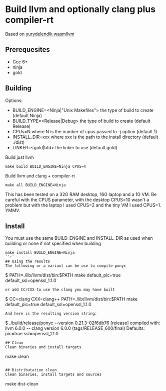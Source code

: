 # Build llvm and optionally clang plus compiler-rt
Based on [yurydelendik wasmllvm](https://gist.github.com/yurydelendik/4eeff8248aeb14ce763e)

## Prerequesites
  * Gcc 6+
  * ninja
  * gold

## Building
Options:
- BUILD_ENGINE=<Ninja|"Unix Makefiles"> the type of build to create (default Ninja)
- BUILD_TYPE=<Release|Debug> the type of build to create (default Release)
- CPUs=N where N is the number of cpus passed to -j option (default 1)
- INSTALL_DIR=xxx where xxx is the path to the install directory (default ./dist)
- LINKER=<gold|bfd> the linker to use (default gold)

Build just llvm
```
make build BUILD_ENGINE=Ninja CPUS=4
```
Build llvm and clang + compiler-rt
```
make all BUILD_ENGINE=Ninja
```
This has been tested on a 32G RAM desktop, 16G laptop and a 1G VM. Be careful
with the CPUS parameter, with the desktop CPUS=10 wasn't a problem but with
the laptop I used CPUS=2 and the tiny VM I used CPUS=1. YMMV.

## Install
You must use the same BUILD_ENGINE and INSTALL_DIR as used when building or none if not specified when building
```
make install BUILD_ENGINE=Ninja
``:`
## Using the results
The following or a variant can be use to compile ponyc
```
$ PATH=./lib/llvm/dist/bin:$PATH make default_pic=true default_ssl=openssl_1.1.0
```
or add CC/CXX to use the clang you may have built
```
$ CC=clang CXX=clang++ PATH=./lib/llvm/dist/bin:$PATH make default_pic=true default_ssl=openssl_1.1.0
```
And here is the resulting version string:
```
$ ./build/release/ponyc --version
0.21.3-02f6db76 [release]
compiled with: llvm 6.0.0 -- clang version 6.0.0 (tags/RELEASE_600/final)
Defaults: pic=true ssl=openssl_1.1.0
```
## Clean
Clean binaries and install targets
```
make clean
```

## Distributation clean
Clean binaries, install targets and sources
```
make dist-clean
```
